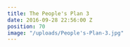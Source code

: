 ```yaml
---
title: The People's Plan 3
date: 2016-09-28 22:56:00 Z
position: 70
image: "/uploads/People's-Plan-3.jpg"
---
```


